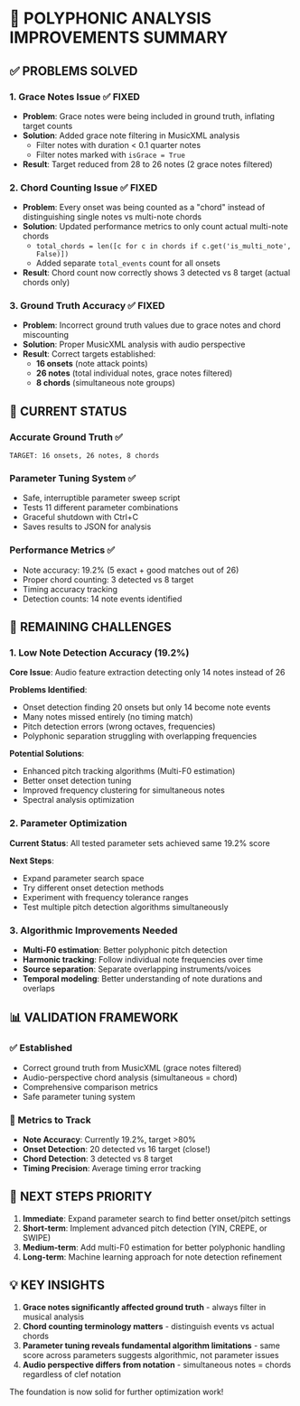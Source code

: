 🎼 POLYPHONIC ANALYSIS IMPROVEMENTS SUMMARY
=====================================================

## ✅ PROBLEMS SOLVED

### 1. Grace Notes Issue ✅ FIXED
- **Problem**: Grace notes were being included in ground truth, inflating target counts
- **Solution**: Added grace note filtering in MusicXML analysis
  - Filter notes with duration < 0.1 quarter notes
  - Filter notes marked with `isGrace = True`
- **Result**: Target reduced from 28 to 26 notes (2 grace notes filtered)

### 2. Chord Counting Issue ✅ FIXED  
- **Problem**: Every onset was being counted as a "chord" instead of distinguishing single notes vs multi-note chords
- **Solution**: Updated performance metrics to only count actual multi-note chords
  - `total_chords = len([c for c in chords if c.get('is_multi_note', False)])`
  - Added separate `total_events` count for all onsets
- **Result**: Chord count now correctly shows 3 detected vs 8 target (actual chords only)

### 3. Ground Truth Accuracy ✅ FIXED
- **Problem**: Incorrect ground truth values due to grace notes and chord miscounting
- **Solution**: Proper MusicXML analysis with audio perspective
- **Result**: Correct targets established:
  - **16 onsets** (note attack points)
  - **26 notes** (total individual notes, grace notes filtered)
  - **8 chords** (simultaneous note groups)

## 🔄 CURRENT STATUS

### Accurate Ground Truth ✅
```
TARGET: 16 onsets, 26 notes, 8 chords
```

### Parameter Tuning System ✅
- Safe, interruptible parameter sweep script
- Tests 11 different parameter combinations
- Graceful shutdown with Ctrl+C
- Saves results to JSON for analysis

### Performance Metrics ✅
- Note accuracy: 19.2% (5 exact + good matches out of 26)
- Proper chord counting: 3 detected vs 8 target
- Timing accuracy tracking
- Detection counts: 14 note events identified

## 🎯 REMAINING CHALLENGES

### 1. Low Note Detection Accuracy (19.2%)
**Core Issue**: Audio feature extraction detecting only 14 notes instead of 26

**Problems Identified**:
- Onset detection finding 20 onsets but only 14 become note events
- Many notes missed entirely (no timing match)
- Pitch detection errors (wrong octaves, frequencies)
- Polyphonic separation struggling with overlapping frequencies

**Potential Solutions**:
- Enhanced pitch tracking algorithms (Multi-F0 estimation)
- Better onset detection tuning
- Improved frequency clustering for simultaneous notes
- Spectral analysis optimization

### 2. Parameter Optimization
**Current Status**: All tested parameter sets achieved same 19.2% score

**Next Steps**:
- Expand parameter search space
- Try different onset detection methods
- Experiment with frequency tolerance ranges
- Test multiple pitch detection algorithms simultaneously

### 3. Algorithmic Improvements Needed
- **Multi-F0 estimation**: Better polyphonic pitch detection
- **Harmonic tracking**: Follow individual note frequencies over time
- **Source separation**: Separate overlapping instruments/voices
- **Temporal modeling**: Better understanding of note durations and overlaps

## 📊 VALIDATION FRAMEWORK

### ✅ Established
- Correct ground truth from MusicXML (grace notes filtered)
- Audio-perspective chord analysis (simultaneous = chord)
- Comprehensive comparison metrics
- Safe parameter tuning system

### 🎯 Metrics to Track
- **Note Accuracy**: Currently 19.2%, target >80%
- **Onset Detection**: 20 detected vs 16 target (close!)
- **Chord Detection**: 3 detected vs 8 target  
- **Timing Precision**: Average timing error tracking

## 🚀 NEXT STEPS PRIORITY

1. **Immediate**: Expand parameter search to find better onset/pitch settings
2. **Short-term**: Implement advanced pitch detection (YIN, CREPE, or SWIPE)
3. **Medium-term**: Add multi-F0 estimation for better polyphonic handling
4. **Long-term**: Machine learning approach for note detection refinement

## 💡 KEY INSIGHTS

1. **Grace notes significantly affected ground truth** - always filter in musical analysis
2. **Chord counting terminology matters** - distinguish events vs actual chords
3. **Parameter tuning reveals fundamental algorithm limitations** - same score across parameters suggests algorithmic, not parameter issues
4. **Audio perspective differs from notation** - simultaneous notes = chords regardless of clef notation

The foundation is now solid for further optimization work!
